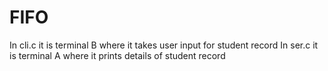 # FIFO
In cli.c  it is terminal B where it takes user input for student record 
In ser.c it is terminal A where it prints details of student record 
